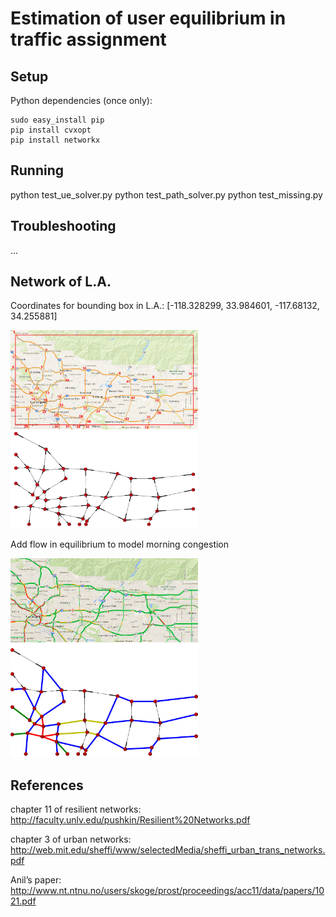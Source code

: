 Estimation of user equilibrium in traffic assignment
==========================


Setup
-----
Python dependencies (once only):

    sudo easy_install pip
    pip install cvxopt
    pip install networkx

Running
-----
python test_ue_solver.py
python test_path_solver.py
python test_missing.py

Troubleshooting
--------
...

Network of L.A.
--------

Coordinates for bounding box in L.A.: [-118.328299, 33.984601, -117.68132, 34.255881]

<img src="figures/map_graph.jpg" width=300px />

Add flow in equilibrium to model morning congestion

<img src="figures/map_congestion.jpg" width=300px />

References
--------
chapter 11 of resilient networks: http://faculty.unlv.edu/pushkin/Resilient%20Networks.pdf

chapter 3 of urban networks: http://web.mit.edu/sheffi/www/selectedMedia/sheffi_urban_trans_networks.pdf

Anil’s paper: http://www.nt.ntnu.no/users/skoge/prost/proceedings/acc11/data/papers/1021.pdf